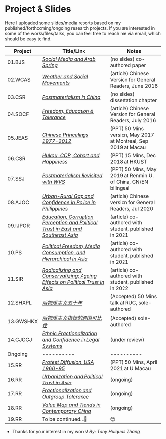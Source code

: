 # Project & Slides #

Here I uploaded some slides/media reports based on my published/forthcoming/ongoing research projects.
If you are interested in some of the works/files/talks, you can feel free to reach me via email, which should be easy to find.


Project   | Title/Link | Notes
----------| ---------- | ----------
01.BJS    | *[Social Media and Arab Spring](https://github.com/huiquanR/)* |  (no slides) co-authored paper
02.WCAS   | *[Weather and Social Movements](PDF/01_2016_Weather_革命者也怕淋雨_政见文章.pdf)* | (article) Chinese Version for General Readers, June 2016
03.CSR    | *[Postmaterialism in China](https://github.com/huiquanR/)* |  (no slides) dissertation chapter
04.SOCF   | *[Freedom, Education & Tolerance](PDF/03_2016_同性戀包容度_缪斯夫人_微文库原文已删.pdf)* | (article) Chinese Version for General Readers, July 2016
05.JEAS   | *[Chinese Princelings 1977-2012](PDF/04_2019_JEAS_Princelings_50min.pdf)* | (PPT) 50 Mins version, May 2017 at Montreal, Sep 2019 at Macau
06.CSR    | *[Hukou, CCP, Cohort and Happiness](PDF/05_2020_CSR_15min幸福感.pdf)* | (PPT) 15 Mins, Dec 2018 at HKUST
07.SSJ    | *[Postmaterialism Revisited with WVS](PDF/02_2019_Postmaterialism_RUC_50mins.pdf)* | (PPT) 50 Mins, May 2019 at Renmin U. of China, CN/EN bilingual
08.AJOC   | *[Urban-Rural Gap and Confidence in Police in Philippines](PDF/06_科研快訊_菲律賓社會對警務系統的態度.pdf)* | (article) Chinese version for General Readers, Jul 2020
09.IJPOR  | *[Education, Corruption Perception and Political Trust in East and Southeast Asia](https://weixin.sogou.com/link?url=dn9a_-gY295K0Rci_xozVXfdMkSQTLW6cwJThYulHEtVjXrGTiVgS6uV4gDFp6O_OX4g4mwJVGjJEzRNXp87q1qXa8Fplpd9QCI0OTL22Cq1uPFEJrTj1YE_ifVWttJG3U0BbO-Sl5adgj6H4v3rGICSKlV4qoTBZMMmTBeIX2xpWrxK8Mx3l1SB_x6QTRy4VeUuWvMy7oggRnTNK6Hl2KQEIpOWuR_bwBhGkUjUj-mRkH-6ehKVsDlo_YC0ZB3SqjQtj-552uyE8RsmObDbtQ..&type=2&query=umsociology%20%E7%A7%91%E7%A0%94%E5%BF%AB%E8%AE%AF%20%E5%BC%A0%E6%B1%87%E6%B3%89&token=empty&k=25&h=r)* | (article) co-authored with student, published in 2021
10.PS     | *[Political Freedom, Media Consumption, and Hierarchical in Asia](https://weixin.sogou.com/link?url=dn9a_-gY295K0Rci_xozVXfdMkSQTLW6cwJThYulHEtVjXrGTiVgS6uV4gDFp6O_OX4g4mwJVGjJEzRNXp87q1qXa8Fplpd9QCI0OTL22Cq1uPFEJrTj1YE_ifVWttJG3U0BbO-Sl5adgj6H4v3rGCWDZi6W7awe1CDDuhisuSViXEsmyCRc2RL7W_tOaBcEj--dl6C-XdsCRPSGe-kKuKFsWDs4R9-gaa8sYC_qsJmualTGHWsGj0-id3Lqt7yqETM9hpoWd5i54z_tGSZTqA..&type=2&query=umsociology%20%E7%A7%91%E7%A0%94%E5%BF%AB%E8%AE%AF%20%E5%BC%A0%E6%B1%87%E6%B3%89&token=empty&k=98&h=_)* | (article) co-authored with student, published in 2021
11.SIR    | *[Radicalizing and Conservatizing: Ageing Effects on Political Trust in Asia](https://github.com/huiquanR/)* | (article) co-authored with student, published in 2022
12.SHXPL  | *[后物质主义五十年](PDF/02_2019_Postmaterialism_RUC_50mins.pdf)* | (Accepted) 50 Mins talk at RUC, sole-authored
13.GWSHKX | *[后物质主义指标的跨国可比性](https://github.com/huiquanR/)* | (Accepted) sole-authored
14.CJCCJ  | *[Ethnic Fractionalization and Confidence in Legal Systems](https://github.com/huiquanR/)*|  (under review)
Ongoing   | ---------- | ----------
15.RR     | *[Protest Diffusion, USA 1960-95](PDF/08_DOCA_UM_20210408_TALK_45min.pdf)* | (PPT) 50 Mins, April 2021 at U Macau
16.RR     | *[Urbanization and Political Trust in Asia](https://github.com/huiquanR/)* |  (ongoing)
17.RR     | *[Fractionalization and Outgroup Tolerance](https://github.com/huiquanR/)* | (ongoing)
18.RR     | *[Value Map and Trends in Contemporary China](https://github.com/huiquanR/)* | (ongoing)
19.RR     | To be continued...:metal:                      |   :blush:

- Thanks for your interest in my works!
*By: Tony Huiquan Zhang*

